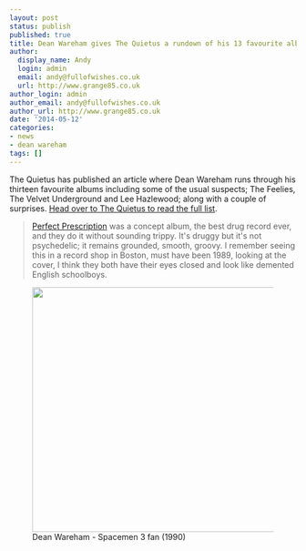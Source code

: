 ```yaml
---
layout: post
status: publish
published: true
title: Dean Wareham gives The Quietus a rundown of his 13 favourite albums
author:
  display_name: Andy
  login: admin
  email: andy@fullofwishes.co.uk
  url: http://www.grange85.co.uk
author_login: admin
author_email: andy@fullofwishes.co.uk
author_url: http://www.grange85.co.uk
date: '2014-05-12'
categories:
- news
- dean wareham
tags: []
---
```

<p>The Quietus has published an article where Dean Wareham runs through his thirteen favourite albums including some of the usual suspects; The Feelies, The Velvet Underground and Lee Hazlewood; along with a couple of surprises. <a href="http://thequietus.com/articles/15226-dean-wareham-galaxie-500-favourite-albums">Head over to The Quietus to read the full list</a>.</p>
<blockquote><p><a href="http://thequietus.com/articles/15226-dean-wareham-galaxie-500-favourite-albums?page=9">Perfect Prescription</a> was a concept album, the best drug record ever, and they do it without sounding trippy. It's druggy but it's not psychedelic; it remains grounded, smooth, groovy. I remember seeing this in a record shop in Boston, must have been 1989, looking at the cover, I think they both have their eyes closed and look like demented English schoolboys.</p></blockquote>
<p><figure class="caption aligncenter"><img src="https://media.fullofwishes.co.uk/01-galaxie_500/pictures/galaxie-500-club-lingerie-screengrab.jpg" width="576" height="430" class /><figcaption class="caption-text"> Dean Wareham - Spacemen 3 fan (1990)</figcaption></figure>
